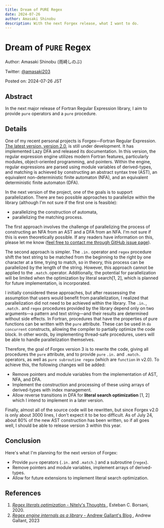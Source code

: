 ```yaml
---
title: Dream of PURE Regex
date: 2024-07-26
author: Amasaki Shinobu
description: With the next Forgex release, what I want to do.
---
```


# Dream of `PURE` Regex

Author: Amasaki Shinobu (雨崎しのぶ)

Twitter: [@amasaki203](https://x.com/amasaki203)

Posted on: 2024-07-26 JST

## Abstract

In the next major release of Fortran Regular Expression library, I aim to provide `pure` operators and a `pure` procedure. 

## Details

One of my recent personal projects is Forgex—Fortran Regular Expression. [The latest version, version 2.0](https://github.com/ShinobuAmasaki/forgex/releases/tag/v2.0), is still under development. It has implemented Lazy DFA and released its documentation. In this version, the regular expression engine utilizes modern Fortran features, particularly modules, object-oriented programming, and pointers. Within the engine, regular expressions are parsed using module variables of derived-types, and matching is achieved by constructing an abstract syntax tree (AST), an equivalent non-deterministic finite automaton (NFA), and an equivalent deterministic finite automaton (DFA).

In the next version of the project, one of the goals is to support parallelization. There are two possible approaches to parallelize within the library (although I'm not sure if the first one is feasible):

- parallelizing the construction  of automata,
- parallelizing the matching process.

The first approach involves the challenge of parallelizing the process of constructing an NFA from an AST and a DFA from an NFA. I'm not sure if this is even theoretically possible. If any readers have information on this, please let me know ([feel free to contact me through GitHub issue page](https://github.com/ShinobuAmasaki/ShinobuAmasaki.github.io/issues)).

The second approach is simpler. The `.in.` operator and `regex` procedure shift the text string to be matched from the beginning to the right by one character at a time, trying to match, so in theory,  this process can be parallelized by the length of the string. However, this approach cannot be applied to the `.match.`operator. Additionally, the potential for parallelization will be limited when the optimization by literal search[1, 2], which is planned for future implementation, is incorporated.

I initially considered these approaches, but after reassessing the assumption that users would benefit from parallelization, I realized that parallelization did not need to be achieved within the library. The `.in.`, `.match.` and `regex` procedures provided by the library depend only on two arguments—a pattern and text string—and their results are determined without side effects. In Fortran, procedures that have the properties of pure functions can be written with the `pure` attribute. These can be used in `do concurrent` constructs, allowing the compiler to partially optimize the code block. In other words, by implementing thread-safe procedures, users will be able to handle parallelization themselves.

Therefore, the goal of Forgex version 3 is to rewrite the code, giving all procedures the `pure` attribute, and to provide `pure` `.in.` and `.match.` operators, as well as `pure subroutine regex` (which are `function` in v2.0). To achieve this, the following changes will be added:

- Remove pointers and module variables from the implementation of AST, NFA, and DFA.
- Implement the construction and processing of these using arrays of derived-types with index management.
- Allow reverse transitions in DFA for **literal search optimization** [1, 2] which I intend to implement in a later version.

Finally, almost all of the source code will be rewritten, but since Forgex v2.0 is only about 3000 lines, I don't expect it to be too difficult. As of July 24, about 80% of the new AST construction has been written, so if all goes well, I should be able to release version 3 within this year. 

## Conclusion

Here's what I'm planning for the next version of Forgex:

- Provide `pure` operators (`.in.` and `.match.`) and a subroutine (`regex`).
- Remove pointers and module variables, implement arrays of derived-types.
- Allow for future extensions to implement literal search optimization.

## References

1. [*Regex literals optimization* - Nitely's Thoughts ](https://nitely.github.io/2020/11/30/regex-literals-optimization.html), Esteban C. Borsani, 2020.
2. [*Regex engine internals as a library* - Andrew Gallant's Blog ](https://blog.burntsushi.net/regex-internals/), Andrew Gallant, 2023